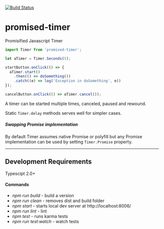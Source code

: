 [![Build Status](https://travis-ci.org/alexdrel/promised-timer.svg?branch=master)](https://travis-ci.org/alexdrel/promised-timer)

promised-timer
===

Promisified Javascript Timer

```js
import Timer from 'promised-timer';

let aTimer = Timer.Seconds(5);

startButton.onClick(() => {
  aTimer.start()
    .then(() => doSomething())
    .catch((e) => log('Exception in doSomething', e))
});

cancelButton.onClick(() => aTimer.cancel());
```

A timer can be started multiple times, canceled, paused and rewound.

Static ```Timer.delay``` methods serves well for simpler cases.

##### Swapping Promise implementation
By default Timer assumes native Promise or polyfill but any Promise implementation can be used by setting ```Timer.Promise``` property.

********

## Development Requirements 
Typescipt 2.0+ 

#### Commands
* *npm run build* - build a version
* *npm run clean* - removes dist and build folder
* *npm start* - starts local dev server at http://localhost:8006/
* *npm run lint* - lint
* *npm test* - runs karma tests
* *npm run test:watch* - watch tests
